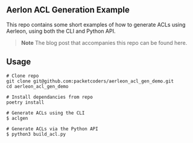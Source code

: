 ## Aerlon ACL Generation Example
This repo contains some short examples of how to generate ACLs using Aerleon, using both the CLI and Python API.

> **Note**
> The blog post that accompanies this repo can be found here.


## Usage

```
# Clone repo
git clone git@github.com:packetcoders/aerleon_acl_gen_demo.git
cd aerleon_acl_gen_demo

# Install dependancies from repo
poetry install

# Generate ACLs using the CLI
$ aclgen

# Generate ACLs via the Python API
$ python3 build_acl.py
```

